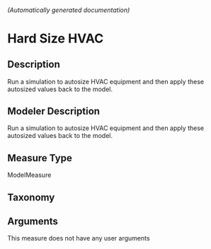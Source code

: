 

###### (Automatically generated documentation)

# Hard Size HVAC

## Description
Run a simulation to autosize HVAC equipment and then apply these autosized values back to the model.

## Modeler Description
Run a simulation to autosize HVAC equipment and then apply these autosized values back to the model.

## Measure Type
ModelMeasure

## Taxonomy


## Arguments




This measure does not have any user arguments


